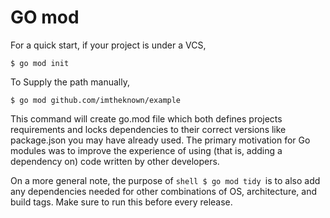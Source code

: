 # GO mod

For a quick start, if your project is under a VCS,

```shell
$ go mod init
```

To Supply the path manually,

```shell
$ go mod github.com/imtheknown/example
```

This command will create go.mod file which both defines projects requirements and locks dependencies to their correct versions like package.json you may have already used.
The primary motivation for Go modules was to improve the experience of using (that is, adding a dependency on) code written by other developers.

On a more general note, the purpose of ```shell $ go mod tidy ```is to also add any dependencies needed for other combinations of OS, architecture, and build tags. Make sure to run this before every release.

